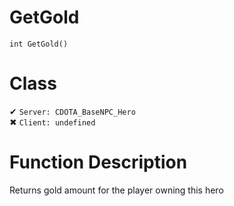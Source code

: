 # GetGold
```
int GetGold()
```
# Class
✔ `Server: CDOTA_BaseNPC_Hero`  
✖ `Client: undefined`  

# Function Description
Returns gold amount for the player owning this hero

